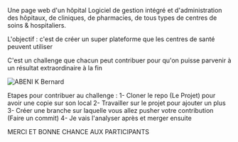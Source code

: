 Une page web d'un hôpital
Logiciel de gestion intégré et d'administration des hôpitaux, de cliniques, de pharmacies,
        de 
tous types de centres de soins & hospitaliers.

L'objectif : c'est de créer un super plateforme que les centres de santé peuvent utiliser

C'est un challenge que chacun peut contribuer pour qu'on puisse parvenir à un résultat extraordinaire à la fin

![ABENI K  Bernard](https://github.com/user-attachments/assets/d5409774-1be0-4d6b-9166-0ff903fc71a5)

Etapes pour contribuer au challenge :
1- Cloner le repo (Le Projet) pour avoir une copie sur son local
2- Travailler sur le projet pour ajouter un plus
3- Créer une branche sur laquelle vous allez pusher votre contribution (Faire un commit)
4- Je vais l'analyser après et merger ensuite

MERCI ET BONNE CHANCE AUX PARTICIPANTS
